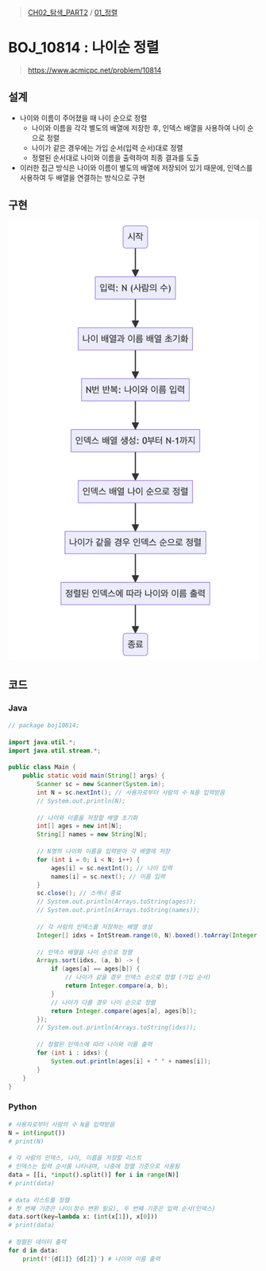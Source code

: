 > [CH02_탐색_PART2](../) / [01_정렬](./)

# BOJ_10814 : 나이순 정렬
> https://www.acmicpc.net/problem/10814

## 설계
- 나이와 이름이 주어졌을 때 나이 순으로 정렬
    - 나이와 이름을 각각 별도의 배열에 저장한 후, 인덱스 배열을 사용하여 나이 순으로 정렬
    - 나이가 같은 경우에는 가입 순서(입력 순서)대로 정렬
    - 정렬된 순서대로 나이와 이름을 출력하여 최종 결과를 도출
- 이러한 접근 방식은 나이와 이름이 별도의 배열에 저장되어 있기 때문에, 인덱스를 사용하여 두 배열을 연결하는 방식으로 구현

## 구현
![BOJ_10814](./BOJ_10814.png)

## 코드
### Java
```java
// package boj10814;

import java.util.*;
import java.util.stream.*;

public class Main {
    public static void main(String[] args) {
        Scanner sc = new Scanner(System.in);
        int N = sc.nextInt(); // 사용자로부터 사람의 수 N을 입력받음
        // System.out.println(N);

        // 나이와 이름을 저장할 배열 초기화
        int[] ages = new int[N];
        String[] names = new String[N];

        // N명의 나이와 이름을 입력받아 각 배열에 저장
        for (int i = 0; i < N; i++) {
            ages[i] = sc.nextInt(); // 나이 입력
            names[i] = sc.next(); // 이름 입력
        }
        sc.close(); // 스캐너 종료
        // System.out.println(Arrays.toString(ages));
        // System.out.println(Arrays.toString(names));

        // 각 사람의 인덱스를 저장하는 배열 생성
        Integer[] idxs = IntStream.range(0, N).boxed().toArray(Integer[]::new);

        // 인덱스 배열을 나이 순으로 정렬
        Arrays.sort(idxs, (a, b) -> {
            if (ages[a] == ages[b]) {
                // 나이가 같을 경우 인덱스 순으로 정렬 (가입 순서)
                return Integer.compare(a, b);
            }
            // 나이가 다를 경우 나이 순으로 정렬
            return Integer.compare(ages[a], ages[b]);
        });
        // System.out.println(Arrays.toString(idxs));

        // 정렬된 인덱스에 따라 나이와 이름 출력
        for (int i : idxs) {
            System.out.println(ages[i] + " " + names[i]);
        }
    }
}
```

### Python
```python
# 사용자로부터 사람의 수 N을 입력받음
N = int(input())
# print(N)

# 각 사람의 인덱스, 나이, 이름을 저장할 리스트
# 인덱스는 입력 순서를 나타내며, 나중에 정렬 기준으로 사용됨
data = [[i, *input().split()] for i in range(N)]
# print(data)

# data 리스트를 정렬
# 첫 번째 기준은 나이(정수 변환 필요), 두 번째 기준은 입력 순서(인덱스)
data.sort(key=lambda x: (int(x[1]), x[0]))
# print(data)

# 정렬된 데이터 출력
for d in data:
    print(f'{d[1]} {d[2]}') # 나이와 이름 출력
```